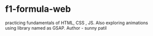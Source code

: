 # f1-formula-web
practicing fundamentals of HTML, CSS , JS. Also exploring animations using library named as GSAP.
Author - sunny patil
